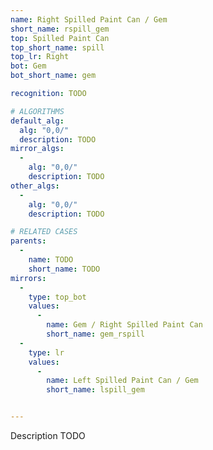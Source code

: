 ```yaml
---
name: Right Spilled Paint Can / Gem
short_name: rspill_gem
top: Spilled Paint Can
top_short_name: spill
top_lr: Right
bot: Gem
bot_short_name: gem

recognition: TODO

# ALGORITHMS
default_alg:
  alg: "0,0/"
  description: TODO
mirror_algs:
  -
    alg: "0,0/"
    description: TODO
other_algs:
  -
    alg: "0,0/"
    description: TODO

# RELATED CASES
parents:
  -
    name: TODO
    short_name: TODO
mirrors:
  -
    type: top_bot
    values: 
      -
        name: Gem / Right Spilled Paint Can
        short_name: gem_rspill
  -
    type: lr
    values: 
      -
        name: Left Spilled Paint Can / Gem
        short_name: lspill_gem


---
```


Description TODO

